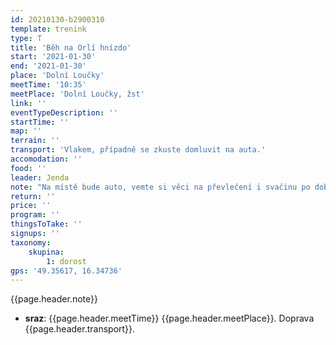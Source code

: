 ```yaml
---
id: 20210130-b2900310
template: trenink
type: T
title: 'Běh na Orlí hnízdo'
start: '2021-01-30'
end: '2021-01-30'
place: 'Dolní Loučky'
meetTime: '10:35'
meetPlace: 'Dolní Loučky, žst'
link: ''
eventTypeDescription: ''
startTime: ''
map: ''
terrain: ''
transport: 'Vlakem, případně se zkuste domluvit na auta.'
accomodation: ''
food: ''
leader: Jenda
note: "Na místě bude auto, vemte si věci na převlečení i svačinu po doběhu.\r\nOdjezd vlaku:\r\n* 9:53 Brno hl.n.\r\n* 9:56 Brno-Židenice\r\n* 10:02 Brno-Lesná\r\n* 10:05 Brno-Královo Pole\r\n* 10:09 Brno-Řečkovice"
return: ''
price: ''
program: ''
thingsToTake: ''
signups: ''
taxonomy:
    skupina:
        1: dorost
gps: '49.35617, 16.34736'
---
```


{{page.header.note}}
* **sraz**: {{page.header.meetTime}} {{page.header.meetPlace}}. Doprava {{page.header.transport}}.
